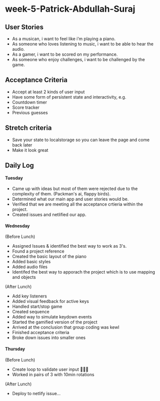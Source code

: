 # week-5-Patrick-Abdullah-Suraj

## User Stories
- As a musican, i want to feel like i'm playing a piano.
- As someone who loves listening to music, i want to be able to hear the audio.
- As a gamer, i want to be scored on my performance. 
- As someone who enjoy challenges, i want to be challenged by the game. 

## Acceptance Criteria 
- Accept at least 2 kinds of user input
- Have some form of persistent state and interactivity, e.g.
- Countdown timer
- Score tracker
- Previous guesses

## Stretch criteria 
- Save your state to localstorage so you can leave the page and come back later
- Make it look great

## Daily Log
#### Tuesday  
- Came up with ideas but most of them were rejected due to the complexity of them. (Packman's ai, flappy birds).
- Determined what our main app and user stories would be. 
- Verified that we are meeting all the acceptance crtieria within the project.
- Created issues and netlified our app.

#### Wednesday
(Before Lunch)
- Assigned Issues & identified the best way to work as 3's.
- Found a project reference
- Created the basic layout of the piano
- Added basic styles
- Added audio files
- Identifed the best way to apporach the project which is to use mapping and objects

(After Lunch)
- Add key listeners
- Added visual feedback for active keys
- Handled start/stop game
- Created sequence
- Added way to simulate keydown events
- Started the gamified version of the project
- Arrived at the conclusion that group coding was kewl
- Finished acceptance criteria
- Broke down issues into smaller ones

#### Thursday
(Before Lunch)
- Create loop to validate user input 🤔🤔🤔
- Worked in pairs of 3 with 10min rotations

(After Lunch)
- Deploy to netlify issue...
